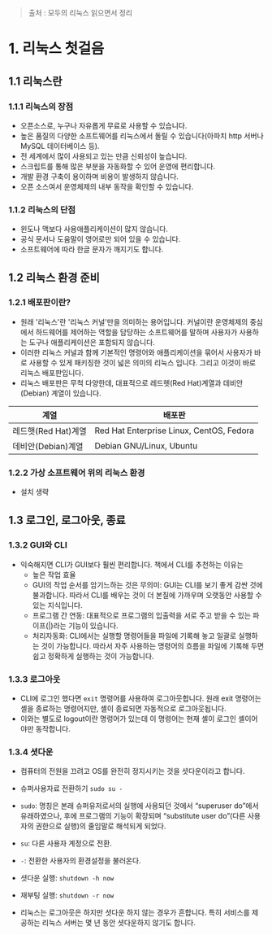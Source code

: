 > 출처 :  모두의 리눅스 읽으면서 정리 

# 1. 리눅스 첫걸음
## 1.1 리눅스란
### 1.1.1 리눅스의 장점
- 오픈소스로, 누구나 자유롭게 무료로 사용할 수 있습니다.
- 높은 품질의 다양한 소프트웨어를 리눅스에서 돌릴 수 있습니다(아파치 http 서버나 MySQL 데이터베이스 등).
- 전 세계에서 많이 사용되고 있는 만큼 신뢰성이 높습니다.
- 스크립트를 통해 많은 부분을 자동화할 수 있어 운영에 편리합니다.
- 개발 환경 구축이 용이하며 비용이 발생하지 않습니다.
- 오픈 소스여서 운영체제의 내부 동작을 확인할 수 있습니다.

### 1.1.2 리눅스의 단점
- 윈도나 맥보다 사용애플리케이션이 많지 않습니다.
- 공식 문서나 도움말이 영어로만 되어 있을 수 있습니다.
- 소프트웨어에 따라 한글 문자가 깨지기도 합니다.

## 1.2 리눅스 환경 준비
### 1.2.1 배포판이란?
- 원래 '리눅스'란 '리눅스 커널'만을 의미하는 용어입니다. 커널이란 운영체제의 중심에서 하드웨어를 제어하는 역할을 담당하는 소프트웨어를 말하며 사용자가 사용하는 도구나
애플리케이션은 포함되지 않습니다.
- 이러한 리눅스 커널과 함께 기본적인 명령어와 애플리케이션을 묶어서 사용자가 바로 사용할 수 있게 패키징한 것이 넓은 의미의 리눅스 입니다. 그리고 이것이 바로 리눅스 배포판입니다.
- 리눅스 배포판은 무척 다양한데, 대표적으로 레드헷(Red Hat)계열과 데비안(Debian) 계열이 있습니다.

| 계열             | 배포판                                      |
|----------------|------------------------------------------|
| 레드햇(Red Hat)계열 | Red Hat Enterprise Linux, CentOS, Fedora |
| 데비안(Debian)계열  | Debian GNU/Linux, Ubuntu                 |

### 1.2.2 가상 소프트웨어 위의 리눅스 환경
- 설치 생략

## 1.3 로그인, 로그아웃, 종료
### 1.3.2 GUI와 CLI
- 익숙해지면 CLI가 GUI보다 훨씬 편리합니다. 책에서 CLI를 추천하는 이유는
  * 높은 작업 효율
  * GUI의 작업 순서를 암기느하는 것은 무의미: GUI는 CLI를 보기 좋게 감싼 것에 불과합니다. 따라서 CLI를 배우는 것이 더 본질에 가까우며 오랫동안 사용할 수 있는 지식입니다.
  * 프로그램 간 연동: 대표적으로 프로그램의 입출력을 서로 주고 받을 수 있는 파이프(|)라는 기능이 있습니다.
  * 처리자동화: CLI에서는 실행할 명령어들을 파일에 기록해 놓고 일괄로 실행하는 것이 가능합니다. 따라서 자주 사용하는 명령어의 흐름을 파일에 기록해 두면 쉽고 정확하게
    실행하는 것이 가능합니다.
  

### 1.3.3 로그아웃
- CLI에 로그인 했다면 `exit` 명령어를 사용하여 로그아웃합니다. 원래 exit 명령어는 셸을 종료하는 명령어지만, 셸이 종료되면 자동적으로 로그아웃됩니다.
- 이와는 별도로 logout이란 명렁어가 있는데 이 명령어는 현재 셸이 로그인 셸이어야만 동작합니다.

### 1.3.4 셧다운
- 컴퓨터의 전원을 끄려고 OS를 완전히 정지시키는 것을 셧다운이라고 합니다.
- 슈퍼사용자료 전환하기 `sudo su -`
- `sudo`: 명칭은 본래 슈퍼유저로서의 실행에 사용되던 것에서 “superuser do”에서 유래하였으나, 후에 프로그램의 기능이 확장되며 “substitute user do”(다른 사용자의 권한으로 실행)의 줄임말로 해석되게 되었다.
- `su`: 다른 사용자 계정으로 전환. 
- `-`: 전환한 사용자의 환경설정을 불러온다.

- 셧다운 실행: `shutdown -h now`
- 재부팅 실행: `shutdown -r now`
- 리눅스는 로그아웃은 하지만 셧다운 하지 않는 경우가 흔합니다. 특히 서비스를 제공하는 리눅스 서버는 몇 년 동안 셧다운하지 않기도 합니다.